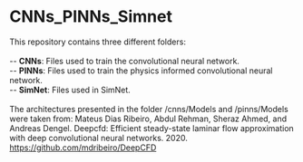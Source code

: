# CNNs_PINNs_Simnet

This repository contains three different folders: <br/>
<br/>
-- **CNNs**: Files used to train the convolutional neural network. <br/>
-- **PINNs**: Files used to train the physics informed convolutional neural network. <br/>
-- **SimNet**: Files used in SimNet. <br/>
<br/>
The architectures presented in the folder /cnns/Models and /pinns/Models were taken from: Mateus  Dias  Ribeiro,  Abdul  Rehman,  Sheraz  Ahmed, and  Andreas  Dengel.   Deepcfd:   Efficient  steady-state laminar  flow  approximation  with  deep  convolutional neural networks.  2020. https://github.com/mdribeiro/DeepCFD
